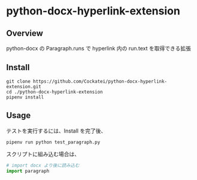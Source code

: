 # python-docx-hyperlink-extension

## Overview

python-docx の Paragraph.runs で hyperlink 内の run.text を取得できる拡張

## Install

```shell
git clone https://github.com/Cockatei/python-docx-hyperlink-extension.git
cd ./python-docx-hyperlink-extension
pipenv install
```

## Usage

テストを実行するには、Install を完了後、

```shell
pipenv run python test_paragraph.py
```

スクリプトに組み込む場合は、

```python
# import docx より後に読み込む
import paragraph
```